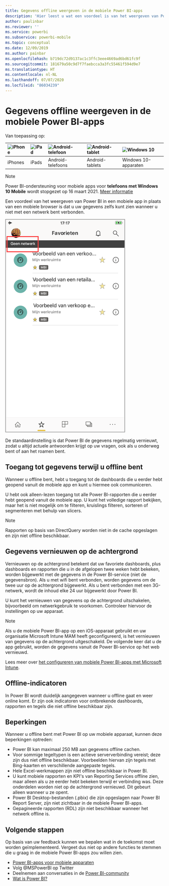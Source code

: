 ```yaml
---
title: Gegevens offline weergeven in de mobiele Power BI-apps
description: 'Hier leest u wat een voordeel is van het weergeven van Power BI in een mobiele app in plaats van een mobiele browser: u kunt uw gegevens ook zien wanneer u niet met een netwerk bent verbonden.'
author: paulinbar
ms.reviewer: ''
ms.service: powerbi
ms.subservice: powerbi-mobile
ms.topic: conceptual
ms.date: 12/09/2019
ms.author: painbar
ms.openlocfilehash: b719dc72d9137ac1c3ffc3eee4669ad6bd61fc9f
ms.sourcegitcommit: 181679a50c9d7f7faebcca3a3fc55461f594d9e7
ms.translationtype: HT
ms.contentlocale: nl-NL
ms.lasthandoff: 07/07/2020
ms.locfileid: "86034239"
---
```

# <a name="view-your-data-offline-in-the-power-bi-mobile-apps"></a>Gegevens offline weergeven in de mobiele Power BI-apps
Van toepassing op:

| ![iPhone](./media/mobile-apps-offline-data/iphone-logo-50-px.png) | ![iPad](./media/mobile-apps-offline-data/ipad-logo-50-px.png) | ![Android-telefoon](./media/mobile-apps-offline-data/android-phone-logo-50-px.png) | ![Android-tablet](./media/mobile-apps-offline-data/android-tablet-logo-50-px.png) | ![Windows 10](./media/mobile-apps-offline-data/win-10-logo-50-px.png) |
|:--- |:--- |:--- |:--- |:--- |
| iPhones |iPads |Android-telefoons |Android-tablets |Windows 10-apparaten |

>[!NOTE]
>Power BI-ondersteuning voor mobiele apps voor **telefoons met Windows 10 Mobile** wordt stopgezet op 16 maart 2021. [Meer informatie](https://go.microsoft.com/fwlink/?linkid=2121400)

Een voordeel van het weergeven van Power BI in een mobiele app in plaats van een mobiele browser is dat u uw gegevens zelfs kunt zien wanneer u niet met een netwerk bent verbonden. 

![Bericht over geen netwerk](./media/mobile-apps-offline-data/power-bi-iphone-no-network.png)

De standaardinstelling is dat Power BI de gegevens regelmatig vernieuwt, zodat u altijd actuele antwoorden krijgt op uw vragen, ook als u onderweg bent of aan het roamen bent.

## <a name="data-access-while-youre-offline"></a>Toegang tot gegevens terwijl u offline bent
Wanneer u offline bent, hebt u toegang tot de dashboards die u eerder hebt geopend vanuit de mobiele app en kunt u hiermee ook communiceren.

U hebt ook alleen-lezen toegang tot alle Power BI-rapporten die u eerder hebt geopend vanuit de mobiele app. U kunt het volledige rapport bekijken, maar het is niet mogelijk om te filteren, kruislings filteren, sorteren of segmenteren met behulp van slicers.

>[!NOTE]
> Rapporten op basis van DirectQuery worden niet in de cache opgeslagen en zijn niet offline beschikbaar.

## <a name="background-data-refresh"></a>Gegevens vernieuwen op de achtergrond
Vernieuwen op de achtergrond betekent dat uw favoriete dashboards, plus dashboards en rapporten die u in de afgelopen twee weken hebt bekeken, worden bijgewerkt met de gegevens in de Power BI-service (niet de gegevensbron). Als u met wifi bent verbonden, worden gegevens om de twee uur op de achtergrond bijgewerkt. Als u bent verbonden met een 3G-netwerk, wordt de inhoud elke 24 uur bijgewerkt door Power BI.

U kunt het vernieuwen van gegevens op de achtergrond uitschakelen, bijvoorbeeld om netwerkgebruik te voorkomen. Controleer hiervoor de instellingen op uw apparaat.

> [!NOTE]
> Als u de mobiele Power BI-app op een iOS-apparaat gebruikt en uw organisatie Microsoft Intune MAM heeft geconfigureerd, is het vernieuwen van gegevens op de achtergrond uitgeschakeld. De volgende keer dat u de app gebruikt, worden de gegevens vanuit de Power BI-service op het web vernieuwd.
> 
> Lees meer over [het configureren van mobiele Power BI-apps met Microsoft Intune](../../admin/service-admin-mobile-intune.md). 
> 
> 

## <a name="offline-indicators"></a>Offline-indicatoren
In Power BI wordt duidelijk aangegeven wanneer u offline gaat en weer online komt. Er zijn ook indicatoren voor ontbrekende dashboards, rapporten en tegels die niet offline beschikbaar zijn.

## <a name="limitations"></a>Beperkingen
Wanneer u offline bent met Power BI op uw mobiele apparaat, kunnen deze beperkingen optreden:

* Power BI kan maximaal 250 MB aan gegevens offline cachen.
* Voor sommige tegeltypen is een actieve serververbinding vereist; deze zijn dus niet offline beschikbaar. Voorbeelden hiervan zijn tegels met Bing-kaarten en verschillende aangepaste tegels.
* Hele Excel-werkmappen zijn niet offline beschikbaar in Power BI.
* U kunt mobiele rapporten en KPI's van Reporting Services offline zien, maar alleen als u ze eerder hebt bekeken terwijl er verbinding was. Deze onderdelen worden niet op de achtergrond vernieuwd. Dit gebeurt alleen wanneer u ze opent.
* Power BI Desktop-bestanden (.pbix) die zijn opgeslagen naar Power BI Report Server, zijn niet zichtbaar in de mobiele Power BI-apps. 
* Gepagineerde rapporten (RDL) zijn niet beschikbaar wanneer het netwerk offline is.

## <a name="next-steps"></a>Volgende stappen
Op basis van uw feedback kunnen we bepalen wat in de toekomst moet worden geïmplementeerd. Vergeet dus niet op andere functies te stemmen die u graag in de mobiele Power BI-apps zou willen zien. 

* [Power BI-apps voor mobiele apparaten](mobile-apps-for-mobile-devices.md)
* Volg @MSPowerBI op Twitter
* Deelnemen aan conversaties in de [Power BI-community](https://community.powerbi.com/)
* [Wat is Power BI?](../../fundamentals/power-bi-overview.md)